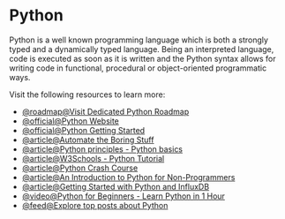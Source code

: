 # Python

Python is a well known programming language which is both a strongly typed and a dynamically typed language. Being an interpreted language, code is executed as soon as it is written and the Python syntax allows for writing code in functional, procedural or object-oriented programmatic ways.

Visit the following resources to learn more:

- [@roadmap@Visit Dedicated Python Roadmap](/python)
- [@official@Python Website](https://www.python.org/)
- [@official@Python Getting Started](https://www.python.org/about/gettingstarted/)
- [@article@Automate the Boring Stuff](https://automatetheboringstuff.com/)
- [@article@Python principles - Python basics](https://pythonprinciples.com/)
- [@article@W3Schools - Python Tutorial ](https://www.w3schools.com/python/)
- [@article@Python Crash Course](https://ehmatthes.github.io/pcc/)
- [@article@An Introduction to Python for Non-Programmers](https://thenewstack.io/an-introduction-to-python-for-non-programmers/)
- [@article@Getting Started with Python and InfluxDB](https://thenewstack.io/getting-started-with-python-and-influxdb/)
- [@video@Python for Beginners - Learn Python in 1 Hour](https://www.youtube.com/watch?v=kqtD5dpn9C8\&ab_channel=ProgrammingwithMosh)
- [@feed@Explore top posts about Python](https://app.daily.dev/tags/python?ref=roadmapsh)
